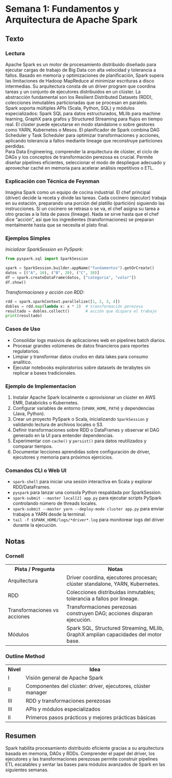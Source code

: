 # Semana 1: Fundamentos y Arquitectura de Apache Spark
## Texto
### Lectura
Apache Spark es un motor de procesamiento distribuido diseñado para ejecutar cargas de trabajo de Big Data con alta velocidad y tolerancia a fallos. Basado en memoria y optimizaciones de planificación, Spark supera las limitaciones de Hadoop MapReduce al minimizar escrituras a disco intermedias. Su arquitectura consta de un driver program que coordina tareas y un conjunto de ejecutores distribuidos en un clúster. La abstracción fundamental son los Resilient Distributed Datasets (RDD), colecciones inmutables particionadas que se procesan en paralelo.  
Spark soporta múltiples APIs (Scala, Python, SQL) y módulos especializados: Spark SQL para datos estructurados, MLlib para machine learning, GraphX para grafos y Structured Streaming para flujos en tiempo real. El clúster puede ejecutarse en modo standalone o sobre gestores como YARN, Kubernetes o Mesos. El planificador de Spark combina DAG Scheduler y Task Scheduler para optimizar transformaciones y acciones, aplicando tolerancia a fallos mediante lineage que reconstruye particiones perdidas.  
Para Data Engineering, comprender la arquitectura de clúster, el ciclo de DAGs y los conceptos de transformación perezosa es crucial. Permite diseñar pipelines eficientes, seleccionar el modo de despliegue adecuado y aprovechar caché en memoria para acelerar análisis repetitivos o ETL.

### Explicación con Técnica de Feynman
Imagina Spark como un equipo de cocina industrial. El chef principal (driver) decide la receta y divide las tareas. Cada cocinero (ejecutor) trabaja en su estación, preparando una porción del platillo (partición) siguiendo las instrucciones. Si un cocinero se retrasa o se va, el chef asigna su tarea a otro gracias a la lista de pasos (lineage). Nada se sirve hasta que el chef dice “acción”, así que los ingredientes (transformaciones) se preparan mentalmente hasta que se necesita el plato final.

### Ejemplos Simples
*Inicializar SparkSession en PySpark:*
```python
from pyspark.sql import SparkSession

spark = SparkSession.builder.appName("fundamentos").getOrCreate()
datos = [("A", 10), ("B", 20), ("C", 30)]
df = spark.createDataFrame(datos, ["categoria", "valor"])
df.show()
```

*Transformaciones y acción con RDD:*
```python
rdd = spark.sparkContext.parallelize([1, 2, 3, 4])
dobles = rdd.map(lambda x: x * 2)  # transformación perezosa
resultado = dobles.collect()       # acción que dispara el trabajo
print(resultado)
```

### Casos de Uso
- Consolidar logs masivos de aplicaciones web en pipelines batch diarios.
- Procesar grandes volúmenes de datos financieros para reportes regulatorios.
- Limpiar y transformar datos crudos en data lakes para consumo analítico.
- Ejecutar notebooks exploratorios sobre datasets de terabytes sin replicar a bases tradicionales.

### Ejemplo de Implementacion
1. Instalar Apache Spark localmente o aprovisionar un clúster en AWS EMR, Databricks o Kubernetes.  
2. Configurar variables de entorno (`SPARK_HOME`, `PATH`) y dependencias (Java, Python).  
3. Crear un proyecto PySpark o Scala, inicializando `SparkSession` y validando lectura de archivos locales o S3.  
4. Definir transformaciones sobre RDD o DataFrames y observar el DAG generado en la UI para entender dependencias.  
5. Experimentar con `cache()` y `persist()` para datos reutilizados y comparar tiempos.  
6. Documentar lecciones aprendidas sobre configuración de driver, ejecutores y memoria para próximos ejercicios.

### Comandos CLI o Web UI
- `spark-shell` para iniciar una sesión interactiva en Scala y explorar RDD/DataFrames.
- `pyspark` para lanzar una consola Python respaldada por SparkSession.
- `spark-submit --master local[2] app.py` para ejecutar scripts PySpark controlando número de threads locales.
- `spark-submit --master yarn --deploy-mode cluster app.py` para enviar trabajos a YARN desde la terminal.
- `tail -f $SPARK_HOME/logs/*driver*.log` para monitorear logs del driver durante la ejecución.

## Notas
### Cornell
<table>
  <tr><th>Pista / Pregunta</th><th>Notas</th></tr>
  <tr><td>Arquitectura</td><td>Driver coordina, ejecutores procesan; clúster standalone, YARN, Kubernetes.</td></tr>
  <tr><td>RDD</td><td>Colecciones distribuidas inmutables; tolerancia a fallos por lineage.</td></tr>
  <tr><td>Transformaciones vs acciones</td><td>Transformaciones perezosas construyen DAG; acciones disparan ejecución.</td></tr>
  <tr><td>Módulos</td><td>Spark SQL, Structured Streaming, MLlib, GraphX amplían capacidades del motor base.</td></tr>
</table>

### Outline Method
<table>
  <tr><th>Nivel</th><th>Idea</th></tr>
  <tr><td>I</td><td>Visión general de Apache Spark</td></tr>
  <tr><td>II</td><td>Componentes del clúster: driver, ejecutores, clúster manager</td></tr>
  <tr><td>III</td><td>RDD y transformaciones perezosas</td></tr>
  <tr><td>III</td><td>APIs y módulos especializados</td></tr>
  <tr><td>II</td><td>Primeros pasos prácticos y mejores prácticas básicas</td></tr>
</table>

## Resumen
Spark habilita procesamiento distribuido eficiente gracias a su arquitectura basada en memoria, DAGs y RDDs. Comprender el papel del driver, los ejecutores y las transformaciones perezosas permite construir pipelines ETL escalables y sentar las bases para módulos avanzados de Spark en las siguientes semanas.
